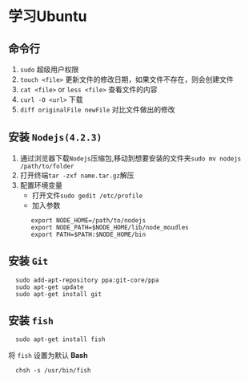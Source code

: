 # 学习Ubuntu

## 命令行
1. `sudo` 超级用户权限
2. `touch <file>` 更新文件的修改日期，如果文件不存在，则会创建文件
3. `cat <file>` or `less <file>` 查看文件的内容
4. `curl -O <url>` 下载
5. `diff originalFile newFile` 对比文件做出的修改

## 安装 `Nodejs(4.2.3)`
1. 通过浏览器下载`Nodejs`压缩包,移动到想要安装的文件夹`sudo mv nodejs /path/to/folder`
2. 打开终端`tar -zxf name.tar.gz`解压
3. 配置环境变量
    * 打开文件`sudo gedit /etc/profile`
    * 加入参数
   ```
      export NODE_HOME=/path/to/nodejs
      export NODE_PATH=$NODE_HOME/lib/node_moudles
      export PATH=$PATH:$NODE_HOME/bin
   ```

## 安装 `Git`
```
  sudo add-apt-repository ppa:git-core/ppa
  sudo apt-get update
  sudo apt-get install git
```

## 安装 `fish`
```
  sudo apt-get install fish
```
将 `fish` 设置为默认 **Bash**
```
  chsh -s /usr/bin/fish
```
